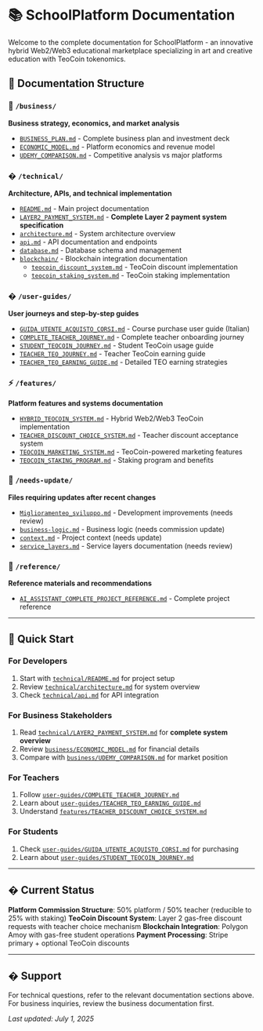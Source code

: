 # 📚 SchoolPlatform Documentation

Welcome to the complete documentation for SchoolPlatform - an innovative hybrid Web2/Web3 educational marketplace specializing in art and creative education with TeoCoin tokenomics.

## 📁 Documentation Structure

### 💼 `/business/`
**Business strategy, economics, and market analysis**
- [`BUSINESS_PLAN.md`](business/BUSINESS_PLAN.md) - Complete business plan and investment deck
- [`ECONOMIC_MODEL.md`](business/ECONOMIC_MODEL.md) - Platform economics and revenue model
- [`UDEMY_COMPARISON.md`](business/UDEMY_COMPARISON.md) - Competitive analysis vs major platforms

### � `/technical/`
**Architecture, APIs, and technical implementation**
- [`README.md`](technical/README.md) - Main project documentation
- [`LAYER2_PAYMENT_SYSTEM.md`](technical/LAYER2_PAYMENT_SYSTEM.md) - **Complete Layer 2 payment system specification**
- [`architecture.md`](technical/architecture.md) - System architecture overview
- [`api.md`](technical/api.md) - API documentation and endpoints
- [`database.md`](technical/database.md) - Database schema and management
- [`blockchain/`](technical/blockchain/) - Blockchain integration documentation
  - [`teocoin_discount_system.md`](technical/blockchain/teocoin_discount_system.md) - TeoCoin discount implementation
  - [`teocoin_staking_system.md`](technical/blockchain/teocoin_staking_system.md) - TeoCoin staking implementation

### � `/user-guides/`
**User journeys and step-by-step guides**
- [`GUIDA_UTENTE_ACQUISTO_CORSI.md`](user-guides/GUIDA_UTENTE_ACQUISTO_CORSI.md) - Course purchase user guide (Italian)
- [`COMPLETE_TEACHER_JOURNEY.md`](user-guides/COMPLETE_TEACHER_JOURNEY.md) - Complete teacher onboarding journey
- [`STUDENT_TEOCOIN_JOURNEY.md`](user-guides/STUDENT_TEOCOIN_JOURNEY.md) - Student TeoCoin usage guide
- [`TEACHER_TEO_JOURNEY.md`](user-guides/TEACHER_TEO_JOURNEY.md) - Teacher TeoCoin earning guide
- [`TEACHER_TEO_EARNING_GUIDE.md`](user-guides/TEACHER_TEO_EARNING_GUIDE.md) - Detailed TEO earning strategies

### ⚡ `/features/`
**Platform features and systems documentation**
- [`HYBRID_TEOCOIN_SYSTEM.md`](features/HYBRID_TEOCOIN_SYSTEM.md) - Hybrid Web2/Web3 TeoCoin implementation
- [`TEACHER_DISCOUNT_CHOICE_SYSTEM.md`](features/TEACHER_DISCOUNT_CHOICE_SYSTEM.md) - Teacher discount acceptance system
- [`TEOCOIN_MARKETING_SYSTEM.md`](features/TEOCOIN_MARKETING_SYSTEM.md) - TeoCoin-powered marketing features
- [`TEOCOIN_STAKING_PROGRAM.md`](features/TEOCOIN_STAKING_PROGRAM.md) - Staking program and benefits

### 🔄 `/needs-update/`
**Files requiring updates after recent changes**
- [`Miglioramenteo_sviluppo.md`](needs-update/Miglioramenteo_sviluppo.md) - Development improvements (needs review)
- [`business-logic.md`](needs-update/business-logic.md) - Business logic (needs commission update)
- [`context.md`](needs-update/context.md) - Project context (needs update)
- [`service_layers.md`](needs-update/service_layers.md) - Service layers documentation (needs review)

### 📖 `/reference/`
**Reference materials and recommendations**
- [`AI_ASSISTANT_COMPLETE_PROJECT_REFERENCE.md`](reference/AI_ASSISTANT_COMPLETE_PROJECT_REFERENCE.md) - Complete project reference

---

## 🚀 Quick Start

### For Developers
1. Start with [`technical/README.md`](technical/README.md) for project setup
2. Review [`technical/architecture.md`](technical/architecture.md) for system overview
3. Check [`technical/api.md`](technical/api.md) for API integration

### For Business Stakeholders
1. Read [`technical/LAYER2_PAYMENT_SYSTEM.md`](technical/LAYER2_PAYMENT_SYSTEM.md) for **complete system overview**
2. Review [`business/ECONOMIC_MODEL.md`](business/ECONOMIC_MODEL.md) for financial details
3. Compare with [`business/UDEMY_COMPARISON.md`](business/UDEMY_COMPARISON.md) for market position

### For Teachers
1. Follow [`user-guides/COMPLETE_TEACHER_JOURNEY.md`](user-guides/COMPLETE_TEACHER_JOURNEY.md)
2. Learn about [`user-guides/TEACHER_TEO_EARNING_GUIDE.md`](user-guides/TEACHER_TEO_EARNING_GUIDE.md)
3. Understand [`features/TEACHER_DISCOUNT_CHOICE_SYSTEM.md`](features/TEACHER_DISCOUNT_CHOICE_SYSTEM.md)

### For Students
1. Check [`user-guides/GUIDA_UTENTE_ACQUISTO_CORSI.md`](user-guides/GUIDA_UTENTE_ACQUISTO_CORSI.md) for purchasing
2. Learn about [`user-guides/STUDENT_TEOCOIN_JOURNEY.md`](user-guides/STUDENT_TEOCOIN_JOURNEY.md)

---

## � Current Status

**Platform Commission Structure**: 50% platform / 50% teacher (reducible to 25% with staking)
**TeoCoin Discount System**: Layer 2 gas-free discount requests with teacher choice mechanism
**Blockchain Integration**: Polygon Amoy with gas-free student operations
**Payment Processing**: Stripe primary + optional TeoCoin discounts

---

## � Support

For technical questions, refer to the relevant documentation sections above.
For business inquiries, review the business documentation first.

*Last updated: July 1, 2025*
